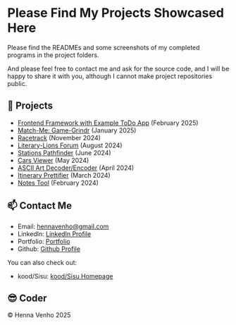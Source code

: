 # Please Find My Projects Showcased Here

Please find the READMEs and some screenshots of my completed programs in the project folders. 

And please feel free to contact me and ask for the source code, and I will be happy to share it with you, although I cannot make project repositories public.


## :star2: Projects

- [Frontend Framework with Example ToDo App](./frontend-framework/) (February 2025)
- [Match-Me: Game-Grindr](./match-me/) (January 2025)
- [Racetrack](./racetrack/) (November 2024)
- [Literary-Lions Forum](./literary-lions-forum/) (August 2024)
- [Stations Pathfinder](./stations-pathfinder/) (June 2024)
- [Cars Viewer](./cars-viewer/) (May 2024)
- [ASCII Art Decoder/Encoder](./ASCII-art/) (April 2024)
- [Itinerary Prettifier](./itinerary/) (March 2024)
- [Notes Tool](./notes/) (February 2024)

## :mailbox: Contact Me

- Email: hennavenho@gmail.com
- LinkedIn: <a href="https://www.linkedin.com/in/henna-venho" target="_blank"
                    rel="noopener noreferrer">LinkedIn Profile</a>
- Portfolio: <a href="https://hennavenho.github.io/Portfolio/" target="_blank"
                    rel="noopener noreferrer">Portfolio</a>
- Github: <a href="https://github.com/HennaVenho" target="_blank"
                    rel="noopener noreferrer">Github Profile</a>

You can also check out: 
- kood/Sisu: <a href="https://koodsisu.fi/" target="_blank"
                    rel="noopener noreferrer">kood/Sisu Homepage</a>


## :sunglasses: Coder 

:copyright: Henna Venho 2025